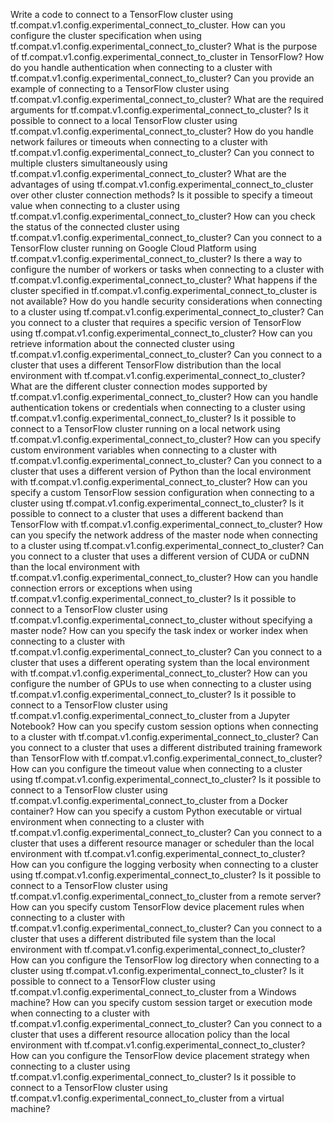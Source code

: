 Write a code to connect to a TensorFlow cluster using tf.compat.v1.config.experimental_connect_to_cluster.
How can you configure the cluster specification when using tf.compat.v1.config.experimental_connect_to_cluster?
What is the purpose of tf.compat.v1.config.experimental_connect_to_cluster in TensorFlow?
How do you handle authentication when connecting to a cluster with tf.compat.v1.config.experimental_connect_to_cluster?
Can you provide an example of connecting to a TensorFlow cluster using tf.compat.v1.config.experimental_connect_to_cluster?
What are the required arguments for tf.compat.v1.config.experimental_connect_to_cluster?
Is it possible to connect to a local TensorFlow cluster using tf.compat.v1.config.experimental_connect_to_cluster?
How do you handle network failures or timeouts when connecting to a cluster with tf.compat.v1.config.experimental_connect_to_cluster?
Can you connect to multiple clusters simultaneously using tf.compat.v1.config.experimental_connect_to_cluster?
What are the advantages of using tf.compat.v1.config.experimental_connect_to_cluster over other cluster connection methods?
Is it possible to specify a timeout value when connecting to a cluster using tf.compat.v1.config.experimental_connect_to_cluster?
How can you check the status of the connected cluster using tf.compat.v1.config.experimental_connect_to_cluster?
Can you connect to a TensorFlow cluster running on Google Cloud Platform using tf.compat.v1.config.experimental_connect_to_cluster?
Is there a way to configure the number of workers or tasks when connecting to a cluster with tf.compat.v1.config.experimental_connect_to_cluster?
What happens if the cluster specified in tf.compat.v1.config.experimental_connect_to_cluster is not available?
How do you handle security considerations when connecting to a cluster using tf.compat.v1.config.experimental_connect_to_cluster?
Can you connect to a cluster that requires a specific version of TensorFlow using tf.compat.v1.config.experimental_connect_to_cluster?
How can you retrieve information about the connected cluster using tf.compat.v1.config.experimental_connect_to_cluster?
Can you connect to a cluster that uses a different TensorFlow distribution than the local environment with tf.compat.v1.config.experimental_connect_to_cluster?
What are the different cluster connection modes supported by tf.compat.v1.config.experimental_connect_to_cluster?
How can you handle authentication tokens or credentials when connecting to a cluster using tf.compat.v1.config.experimental_connect_to_cluster?
Is it possible to connect to a TensorFlow cluster running on a local network using tf.compat.v1.config.experimental_connect_to_cluster?
How can you specify custom environment variables when connecting to a cluster with tf.compat.v1.config.experimental_connect_to_cluster?
Can you connect to a cluster that uses a different version of Python than the local environment with tf.compat.v1.config.experimental_connect_to_cluster?
How can you specify a custom TensorFlow session configuration when connecting to a cluster using tf.compat.v1.config.experimental_connect_to_cluster?
Is it possible to connect to a cluster that uses a different backend than TensorFlow with tf.compat.v1.config.experimental_connect_to_cluster?
How can you specify the network address of the master node when connecting to a cluster using tf.compat.v1.config.experimental_connect_to_cluster?
Can you connect to a cluster that uses a different version of CUDA or cuDNN than the local environment with tf.compat.v1.config.experimental_connect_to_cluster?
How can you handle connection errors or exceptions when using tf.compat.v1.config.experimental_connect_to_cluster?
Is it possible to connect to a TensorFlow cluster using tf.compat.v1.config.experimental_connect_to_cluster without specifying a master node?
How can you specify the task index or worker index when connecting to a cluster with tf.compat.v1.config.experimental_connect_to_cluster?
Can you connect to a cluster that uses a different operating system than the local environment with tf.compat.v1.config.experimental_connect_to_cluster?
How can you configure the number of GPUs to use when connecting to a cluster using tf.compat.v1.config.experimental_connect_to_cluster?
Is it possible to connect to a TensorFlow cluster using tf.compat.v1.config.experimental_connect_to_cluster from a Jupyter Notebook?
How can you specify custom session options when connecting to a cluster with tf.compat.v1.config.experimental_connect_to_cluster?
Can you connect to a cluster that uses a different distributed training framework than TensorFlow with tf.compat.v1.config.experimental_connect_to_cluster?
How can you configure the timeout value when connecting to a cluster using tf.compat.v1.config.experimental_connect_to_cluster?
Is it possible to connect to a TensorFlow cluster using tf.compat.v1.config.experimental_connect_to_cluster from a Docker container?
How can you specify a custom Python executable or virtual environment when connecting to a cluster with tf.compat.v1.config.experimental_connect_to_cluster?
Can you connect to a cluster that uses a different resource manager or scheduler than the local environment with tf.compat.v1.config.experimental_connect_to_cluster?
How can you configure the logging verbosity when connecting to a cluster using tf.compat.v1.config.experimental_connect_to_cluster?
Is it possible to connect to a TensorFlow cluster using tf.compat.v1.config.experimental_connect_to_cluster from a remote server?
How can you specify custom TensorFlow device placement rules when connecting to a cluster with tf.compat.v1.config.experimental_connect_to_cluster?
Can you connect to a cluster that uses a different distributed file system than the local environment with tf.compat.v1.config.experimental_connect_to_cluster?
How can you configure the TensorFlow log directory when connecting to a cluster using tf.compat.v1.config.experimental_connect_to_cluster?
Is it possible to connect to a TensorFlow cluster using tf.compat.v1.config.experimental_connect_to_cluster from a Windows machine?
How can you specify custom session target or execution mode when connecting to a cluster with tf.compat.v1.config.experimental_connect_to_cluster?
Can you connect to a cluster that uses a different resource allocation policy than the local environment with tf.compat.v1.config.experimental_connect_to_cluster?
How can you configure the TensorFlow device placement strategy when connecting to a cluster using tf.compat.v1.config.experimental_connect_to_cluster?
Is it possible to connect to a TensorFlow cluster using tf.compat.v1.config.experimental_connect_to_cluster from a virtual machine?